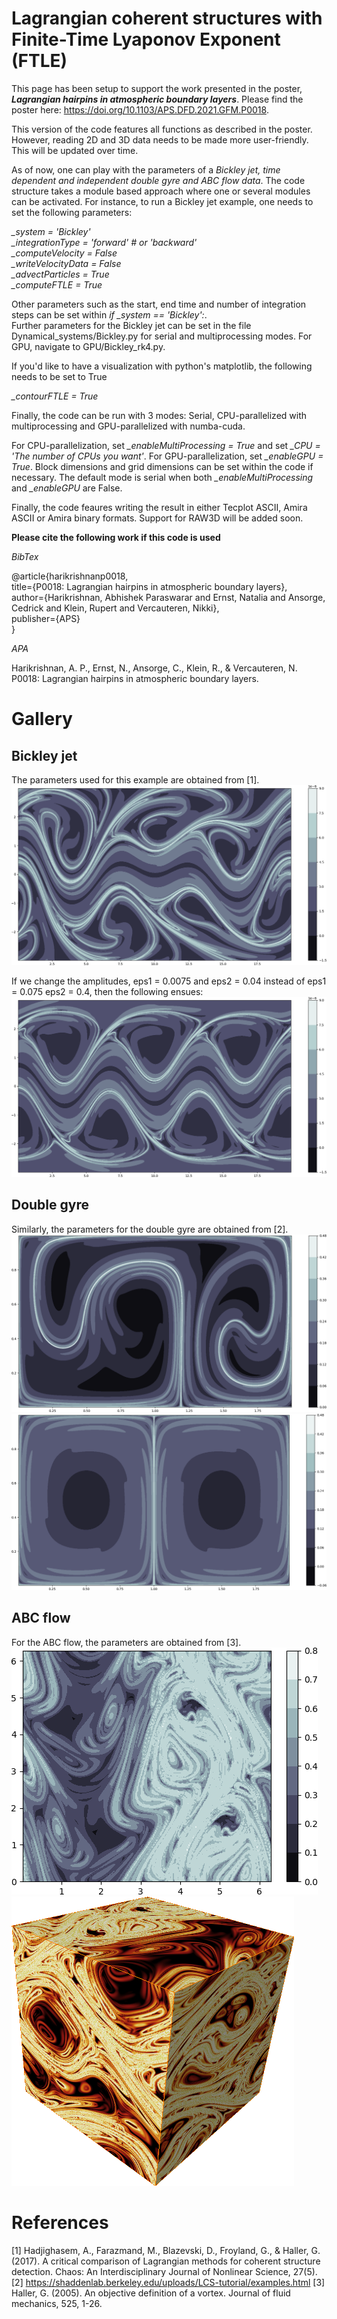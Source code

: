 # Lagrangian coherent structures with Finite-Time Lyaponov Exponent (FTLE)

This page has been setup to support the work presented in the poster, **_Lagrangian hairpins in atmospheric boundary layers_**. Please find the poster here: https://doi.org/10.1103/APS.DFD.2021.GFM.P0018.

This version of the code features all functions as described in the poster. However, reading 2D and 3D data needs to be made more user-friendly. This will be updated over time. 

As of now, one can play with the parameters of a _Bickley jet, time dependent and independent double gyre and ABC flow data_. The code structure takes a module based approach where one or several modules can be activated. For instance, to run a Bickley jet example, one needs to set the following parameters:

_\_system = 'Bickley'_\
_\_integrationType = 'forward' # or 'backward'_\
_\_computeVelocity = False_\
_\_writeVelocityData = False_\
_\_advectParticles = True_\
_\_computeFTLE = True_

Other parameters such as the start, end time and number of integration steps can be set within _if \_system == 'Bickley':_.\
Further parameters for the Bickley jet can be set in the file Dynamical_systems/Bickley.py for serial and multiprocessing modes. For GPU, navigate to GPU/Bickley_rk4.py.

If you'd like to have a visualization with python's matplotlib, the following needs to be set to True

_\_contourFTLE = True_

Finally, the code can be run with 3 modes: Serial, CPU-parallelized with multiprocessing and GPU-parallelized with numba-cuda. 

For CPU-parallelization, set _\_enableMultiProcessing = True_ and set _\_CPU = 'The number of CPUs you want'_.
For GPU-parallelization, set _\_enableGPU = True_. Block dimensions and grid dimensions can be set within the code if necessary. 
The default mode is serial when both _\_enableMultiProcessing_ and _\_enableGPU_ are False. 

Finally, the code feaures writing the result in either Tecplot ASCII, Amira ASCII or Amira binary formats. Support for RAW3D will be added soon. 

**Please cite the following work if this code is used**

_BibTex_

@article{harikrishnanp0018,\
  title={P0018: Lagrangian hairpins in atmospheric boundary layers},\
  author={Harikrishnan, Abhishek Paraswarar and Ernst, Natalia and Ansorge, Cedrick and Klein, Rupert and Vercauteren, Nikki},\
  publisher={APS}\
}

_APA_

Harikrishnan, A. P., Ernst, N., Ansorge, C., Klein, R., & Vercauteren, N. P0018: Lagrangian hairpins in atmospheric boundary layers.

# Gallery

## Bickley jet
The parameters used for this example are obtained from [1]. 
![Screenshot](Plots/Bickley_perturbed.png)

If we change the amplitudes, eps1 = 0.0075 and eps2 = 0.04 instead of eps1 = 0.075 eps2 = 0.4, then the following ensues:
![Screenshot](Plots/Bickley_steady.png)

## Double gyre
Similarly, the parameters for the double gyre are obtained from [2].
![Screenshot](Plots/Time_dependent_gyre.png)
![Screenshot](Plots/Time_independent_gyre.png)

## ABC flow
For the ABC flow, the parameters are obtained from [3].
![Screenshot](Plots/ABC_slice.png)
![Screenshot](Plots/ABC_3D.png)

# References
[1] Hadjighasem, A., Farazmand, M., Blazevski, D., Froyland, G., & Haller, G. (2017). A critical comparison of Lagrangian methods for coherent structure detection. Chaos: An Interdisciplinary Journal of Nonlinear Science, 27(5).
[2] https://shaddenlab.berkeley.edu/uploads/LCS-tutorial/examples.html
[3] Haller, G. (2005). An objective definition of a vortex. Journal of fluid mechanics, 525, 1-26.
